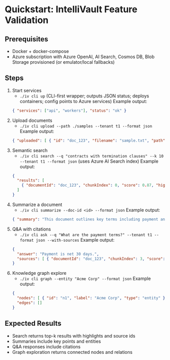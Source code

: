 # Quickstart: IntelliVault Feature Validation

## Prerequisites
- Docker + docker-compose
- Azure subscription with Azure OpenAI, AI Search, Cosmos DB, Blob Storage provisioned (or emulator/local fallbacks)

## Steps
1. Start services
   - `./iv cli up` (CLI-first wrapper; outputs JSON status; deploys containers; config points to Azure services)
   Example output:
   ```json
   { "services": ["api", "workers"], "status": "ok" }
   ```
2. Upload documents
   - `./iv cli upload --path ./samples --tenant t1 --format json`
   Example output:
   ```json
   { "uploaded": [ { "id": "doc_123", "filename": "sample.txt", "path": "./samples" } ] }
   ```
3. Semantic search
   - `./iv cli search --q "contracts with termination clauses" --k 10 --tenant t1 --format json` (uses Azure AI Search index)
   Example output:
   ```json
   {
     "results": [
       { "documentId": "doc_123", "chunkIndex": 0, "score": 0.87, "highlight": "... termination clause ..." }
     ]
   }
   ```
4. Summarize a document
   - `./iv cli summarize --doc-id <id> --format json`
   Example output:
   ```json
   { "summary": "This document outlines key terms including payment and termination provisions." }
   ```
5. Q&A with citations
   - `./iv cli ask --q "What are the payment terms?" --tenant t1 --format json --with-sources`
   Example output:
   ```json
   {
     "answer": "Payment is net 30 days.",
     "sources": [ { "documentId": "doc_123", "chunkIndex": 3, "score": 0.82, "highlight": "Payment terms are net 30 days" } ]
   }
   ```
6. Knowledge graph explore
   - `./iv cli graph --entity "Acme Corp" --format json`
   Example output:
   ```json
   {
     "nodes": [ { "id": "n1", "label": "Acme Corp", "type": "entity" } ],
     "edges": []
   }
   ```

## Expected Results
- Search returns top-k results with highlights and source ids
- Summaries include key points and entities
- Q&A responses include citations
- Graph exploration returns connected nodes and relations

